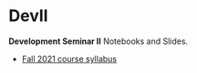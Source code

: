 # DevII

**Development Seminar II** Notebooks and Slides.


- [Fall 2021 course syllabus](https://drive.google.com/file/d/1Mp3PpgudOVyCmTZG9z78oD6UY7dtcvV5/view?usp=sharing)

```{tableofcontents}
```

